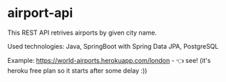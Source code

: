 # airport-api

This REST API retrives airports by given city name.

Used technologies: Java, SpringBoot with Spring Data JPA, PostgreSQL

Example:
https://world-airports.herokuapp.com/london - :point_left: see!
(it's heroku free plan so it starts after some delay :))
